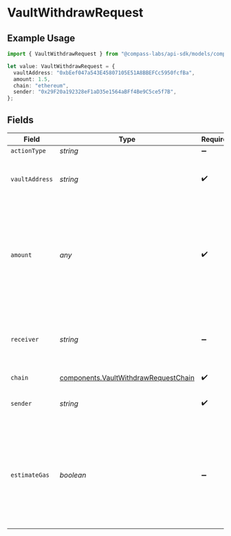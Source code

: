 # VaultWithdrawRequest

## Example Usage

```typescript
import { VaultWithdrawRequest } from "@compass-labs/api-sdk/models/components";

let value: VaultWithdrawRequest = {
  vaultAddress: "0xbEef047a543E45807105E51A8BBEFCc5950fcfBa",
  amount: 1.5,
  chain: "ethereum",
  sender: "0x29F20a192328eF1aD35e1564aBFf4Be9C5ce5f7B",
};
```

## Fields

| Field                                                                                                                        | Type                                                                                                                         | Required                                                                                                                     | Description                                                                                                                  | Example                                                                                                                      |
| ---------------------------------------------------------------------------------------------------------------------------- | ---------------------------------------------------------------------------------------------------------------------------- | ---------------------------------------------------------------------------------------------------------------------------- | ---------------------------------------------------------------------------------------------------------------------------- | ---------------------------------------------------------------------------------------------------------------------------- |
| `actionType`                                                                                                                 | *string*                                                                                                                     | :heavy_minus_sign:                                                                                                           | N/A                                                                                                                          |                                                                                                                              |
| `vaultAddress`                                                                                                               | *string*                                                                                                                     | :heavy_check_mark:                                                                                                           | The vault address you are withdrawing from.                                                                                  | 0xbEef047a543E45807105E51A8BBEFCc5950fcfBa                                                                                   |
| `amount`                                                                                                                     | *any*                                                                                                                        | :heavy_check_mark:                                                                                                           | The amount of tokens to withdraw from the vault. If set to 'ALL', your total deposited token amount will be withdrawn.       |                                                                                                                              |
| `receiver`                                                                                                                   | *string*                                                                                                                     | :heavy_minus_sign:                                                                                                           | The address which will receive the tokens withdrawn. Defaults to the sender.                                                 |                                                                                                                              |
| `chain`                                                                                                                      | [components.VaultWithdrawRequestChain](../../models/components/vaultwithdrawrequestchain.md)                                 | :heavy_check_mark:                                                                                                           | N/A                                                                                                                          |                                                                                                                              |
| `sender`                                                                                                                     | *string*                                                                                                                     | :heavy_check_mark:                                                                                                           | The address of the transaction sender.                                                                                       | 0x29F20a192328eF1aD35e1564aBFf4Be9C5ce5f7B                                                                                   |
| `estimateGas`                                                                                                                | *boolean*                                                                                                                    | :heavy_minus_sign:                                                                                                           | Determines whether to estimate gas costs for transactions, also verifying that the transaction can be successfully executed. |                                                                                                                              |